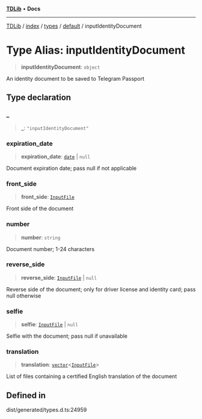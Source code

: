 [**TDLib**](../../../../../../README.md) • **Docs**

***

[TDLib](../../../../../../modules.md) / [index](../../../../../README.md) / [types](../../../README.md) / [default](../README.md) / inputIdentityDocument

# Type Alias: inputIdentityDocument

> **inputIdentityDocument**: `object`

An identity document to be saved to Telegram Passport

## Type declaration

### \_

> **\_**: `"inputIdentityDocument"`

### expiration\_date

> **expiration\_date**: [`date`](date.md) \| `null`

Document expiration date; pass null if not applicable

### front\_side

> **front\_side**: [`InputFile`](InputFile.md)

Front side of the document

### number

> **number**: `string`

Document number; 1-24 characters

### reverse\_side

> **reverse\_side**: [`InputFile`](InputFile.md) \| `null`

Reverse side of the document; only for driver license and identity card; pass null otherwise

### selfie

> **selfie**: [`InputFile`](InputFile.md) \| `null`

Selfie with the document; pass null if unavailable

### translation

> **translation**: [`vector`](vector.md)\<[`InputFile`](InputFile.md)\>

List of files containing a certified English translation of the document

## Defined in

dist/generated/types.d.ts:24959
